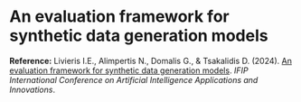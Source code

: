 # An evaluation framework for synthetic data generation models

**Reference:** Livieris I.E., Alimpertis N., Domalis G., \& Tsakalidis D. (2024). 
[An evaluation framework for synthetic data generation models](https://arxiv.org/abs/2404.08866). *IFIP International Conference on Artificial Intelligence Applications and Innovations*.
